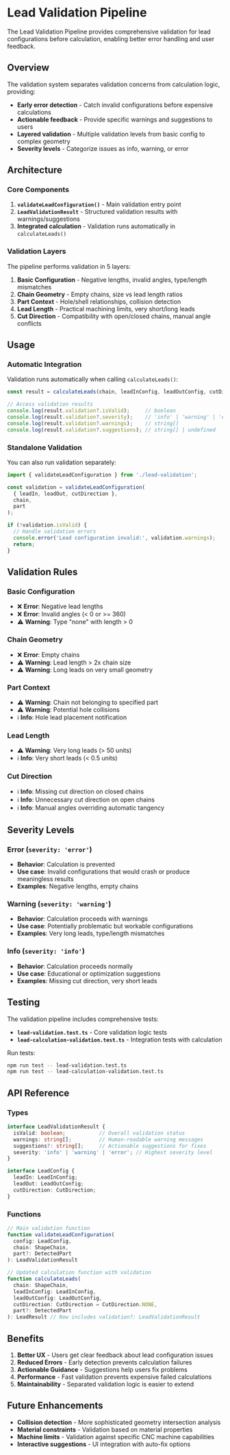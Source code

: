 # Lead Validation Pipeline

The Lead Validation Pipeline provides comprehensive validation for lead configurations before calculation, enabling better error handling and user feedback.

## Overview

The validation system separates validation concerns from calculation logic, providing:
- **Early error detection** - Catch invalid configurations before expensive calculations
- **Actionable feedback** - Provide specific warnings and suggestions to users
- **Layered validation** - Multiple validation levels from basic config to complex geometry
- **Severity levels** - Categorize issues as info, warning, or error

## Architecture

### Core Components

1. **`validateLeadConfiguration()`** - Main validation entry point
2. **`LeadValidationResult`** - Structured validation results with warnings/suggestions
3. **Integrated calculation** - Validation runs automatically in `calculateLeads()`

### Validation Layers

The pipeline performs validation in 5 layers:

1. **Basic Configuration** - Negative lengths, invalid angles, type/length mismatches
2. **Chain Geometry** - Empty chains, size vs lead length ratios
3. **Part Context** - Hole/shell relationships, collision detection
4. **Lead Length** - Practical machining limits, very short/long leads
5. **Cut Direction** - Compatibility with open/closed chains, manual angle conflicts

## Usage

### Automatic Integration

Validation runs automatically when calling `calculateLeads()`:

```typescript
const result = calculateLeads(chain, leadInConfig, leadOutConfig, cutDirection, part);

// Access validation results
console.log(result.validation?.isValid);     // boolean
console.log(result.validation?.severity);    // 'info' | 'warning' | 'error' 
console.log(result.validation?.warnings);    // string[]
console.log(result.validation?.suggestions); // string[] | undefined
```

### Standalone Validation

You can also run validation separately:

```typescript
import { validateLeadConfiguration } from './lead-validation';

const validation = validateLeadConfiguration(
  { leadIn, leadOut, cutDirection },
  chain,
  part
);

if (!validation.isValid) {
  // Handle validation errors
  console.error('Lead configuration invalid:', validation.warnings);
  return;
}
```

## Validation Rules

### Basic Configuration
- ❌ **Error**: Negative lead lengths
- ❌ **Error**: Invalid angles (< 0 or >= 360)
- ⚠️ **Warning**: Type "none" with length > 0

### Chain Geometry
- ❌ **Error**: Empty chains
- ⚠️ **Warning**: Lead length > 2x chain size
- ⚠️ **Warning**: Long leads on very small geometry

### Part Context
- ⚠️ **Warning**: Chain not belonging to specified part
- ⚠️ **Warning**: Potential hole collisions
- ℹ️ **Info**: Hole lead placement notification

### Lead Length
- ⚠️ **Warning**: Very long leads (> 50 units)
- ℹ️ **Info**: Very short leads (< 0.5 units)

### Cut Direction
- ℹ️ **Info**: Missing cut direction on closed chains
- ℹ️ **Info**: Unnecessary cut direction on open chains
- ℹ️ **Info**: Manual angles overriding automatic tangency

## Severity Levels

### Error (`severity: 'error'`)
- **Behavior**: Calculation is prevented
- **Use case**: Invalid configurations that would crash or produce meaningless results
- **Examples**: Negative lengths, empty chains

### Warning (`severity: 'warning'`)
- **Behavior**: Calculation proceeds with warnings
- **Use case**: Potentially problematic but workable configurations
- **Examples**: Very long leads, type/length mismatches

### Info (`severity: 'info'`)
- **Behavior**: Calculation proceeds normally
- **Use case**: Educational or optimization suggestions
- **Examples**: Missing cut direction, very short leads

## Testing

The validation pipeline includes comprehensive tests:

- **`lead-validation.test.ts`** - Core validation logic tests
- **`lead-calculation-validation.test.ts`** - Integration tests with calculation

Run tests:
```bash
npm run test -- lead-validation.test.ts
npm run test -- lead-calculation-validation.test.ts
```

## API Reference

### Types

```typescript
interface LeadValidationResult {
  isValid: boolean;           // Overall validation status
  warnings: string[];         // Human-readable warning messages
  suggestions?: string[];     // Actionable suggestions for fixes
  severity: 'info' | 'warning' | 'error'; // Highest severity level
}

interface LeadConfig {
  leadIn: LeadInConfig;
  leadOut: LeadOutConfig;
  cutDirection: CutDirection;
}
```

### Functions

```typescript
// Main validation function
function validateLeadConfiguration(
  config: LeadConfig,
  chain: ShapeChain,
  part?: DetectedPart
): LeadValidationResult

// Updated calculation function with validation
function calculateLeads(
  chain: ShapeChain,
  leadInConfig: LeadInConfig,
  leadOutConfig: LeadOutConfig,
  cutDirection: CutDirection = CutDirection.NONE,
  part?: DetectedPart
): LeadResult // Now includes validation?: LeadValidationResult
```

## Benefits

1. **Better UX** - Users get clear feedback about lead configuration issues
2. **Reduced Errors** - Early detection prevents calculation failures
3. **Actionable Guidance** - Suggestions help users fix problems
4. **Performance** - Fast validation prevents expensive failed calculations
5. **Maintainability** - Separated validation logic is easier to extend

## Future Enhancements

- **Collision detection** - More sophisticated geometry intersection analysis
- **Material constraints** - Validation based on material properties
- **Machine limits** - Validation against specific CNC machine capabilities
- **Interactive suggestions** - UI integration with auto-fix options